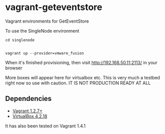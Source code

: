 vagrant-geteventstore
=====================

Vagrant environments for GetEventStore

To use the SingleNode environment

    cd singlenode


    vagrant up --provider=vmware_fusion

When it's finished provisioning, then visit http://192.168.50.11:2113/ in your browser
    
More boxes will appear here for virtualbox etc. This is very much a testbed right now so use with caution. IT IS NOT PRODUCTION READY AT ALL

Dependencies
--

* [Vagrant 1.2.7+](http://downloads.vagrantup.com/tags/v1.2.7)
* [VirtualBox 4.2.18](https://www.virtualbox.org/wiki/Download_Old_Builds_4_2)

It has also been tested on Vagrant 1.4.1
